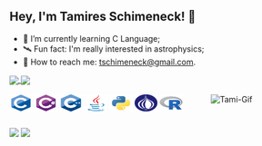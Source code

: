## Hey, I'm Tamires Schimeneck! 🌝
 
- 🔭 I’m currently learning C Language;
- 🛰️ Fun fact: I'm really interested in astrophysics;
- 📧 How to reach me: tschimeneck@gmail.com.

<a href="https://github.com/tamischim/github-readme-stats">
  <img height=200 align="center" src="https://github-readme-stats.vercel.app/api?username=tamischim&show_icons=true&rank_icon=github&theme=dracula&bg_color=DEG,06033B,F0A6DA" />
</a>
<a href="https://github.com/tamischim/convoychat">
  <img height=100 align="center" src="https://github-readme-stats.vercel.app/api/top-langs/?username=tamischim&hide_progress=true&theme=dracula&bg_color=DEG,06033B,F0A6DA" />
</a>

<div style="display: inline_block"><br>
  <img align="center" alt="RTami-C" height="30" width="40" src="https://raw.githubusercontent.com/devicons/devicon/master/icons/c/c-original.svg">
  <img align="center" alt="Tami-Csharp" height="30" width="40" src="https://raw.githubusercontent.com/devicons/devicon/master/icons/csharp/csharp-original.svg">
  <img align="center" alt="Tami-Cplusplus" height="30" width="40" src="https://raw.githubusercontent.com/devicons/devicon/master/icons/cplusplus/cplusplus-original.svg">
  <img align="center" alt="Tami-Java" height="30" width="40" src="https://raw.githubusercontent.com/devicons/devicon/master/icons/java/java-original.svg">
  <img align="center" alt="Tami-Python" height="30" width="40" src="https://raw.githubusercontent.com/devicons/devicon/master/icons/python/python-original.svg">
  <img align="center" alt="Tami-Perl" height="30" width="40" src="https://raw.githubusercontent.com/devicons/devicon/master/icons/perl/perl-original.svg">
  <img align="center" alt="Tami-R" height="30" width="40" src="https://raw.githubusercontent.com/devicons/devicon/master/icons/r/r-original.svg">
  <img align="right" alt="Tami-Gif" height="150" width="150" src="https://media.discordapp.net/attachments/1373461587314348166/1373461861764304916/oi.gif?ex=682a7f89&is=68292e09&hm=e100f4f0e673b1a758512cfce17df4d48542733f503d620d800ddc24d9a7789d&=">
</div>

##
 
<div> 

  <a href = "mailto:contatorafaballerini@gmail.com"><img src="https://img.shields.io/badge/-Gmail-%23333?style=for-the-badge&logo=gmail&logoColor=white" target="_blank"></a>
  <a href="https://www.linkedin.com/in/rafaella-ballerini-45875016a" target="_blank"><img src="https://img.shields.io/badge/-LinkedIn-%230077B5?style=for-the-badge&logo=linkedin&logoColor=white" target="_blank"></a> 
  
</div>
